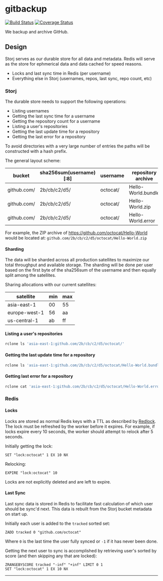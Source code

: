 # gitbackup

[![Build Status](https://travis-ci.org/ovsoinc/gitbackup.svg?branch=master)](https://travis-ci.org/ovsoinc/gitbackup) [![Coverage Status](https://coveralls.io/repos/github/ovsoinc/gitbackup/badge.svg?branch=master)](https://coveralls.io/github/ovsoinc/gitbackup?branch=master)

We backup and archive GitHub.

## Design

Storj serves as our durable store for all data and metadata. Redis will serve
as the store for ephmerical data and data cached for speed reasons.

* Locks and last sync time in Redis (per username)
* Everything else in Storj (usernames, repos, last sync, repo count, etc)

### Storj

The durable store needs to support the following operations:

* Listing usernames
* Getting the last sync time for a username
* Getting the repository count for a username
* Listing a user's repositories
* Getting the last update time for a repository
* Getting the last error for a repository

To avoid directories with a very large number of entries the paths will be
constructed with a hash prefix.

The general layout scheme:

| bucket      | sha256sum(username)[:8] | username | repository archive |
|-------------|-------------------------|----------|--------------------|
| github.com/ | 2b/cb/c2/d5/            | octocat/ | Hello-World.bundle |
| github.com/ | 2b/cb/c2/d5/            | octocat/ | Hello-World.zip    |
| github.com/ | 2b/cb/c2/d5/            | octocat/ | Hello-World.error  |

For example, the ZIP archive of https://github.com/octocat/Hello-World would be
located at: `github.com/2b/cb/c2/d5/octocat/Hello-World.zip`

#### Sharding

The data will be sharded across all production satellites to maximize our total
throughput and available storage. The sharding will be done per user based on
the first byte of the sha256sum of the username and then equally split among
the satellites.

Sharing allocations with our current satellites:

| satellite     | min | max |
|---------------|-----|-----|
| asia-east-1   | 00  | 55  |
| europe-west-1 | 56  | aa  |
| us-central-1  | ab  | ff  |

#### Listing a user's repositories

```sh
rclone ls 'asia-east-1:github.com/2b/cb/c2/d5/octocat/'
```

#### Getting the last update time for a repository

```sh
rclone ls 'asia-east-1:github.com/2b/cb/c2/d5/octocat/Hello-World.bundle'
```

#### Getting last error for a repository

```sh
rclone cat 'asia-east-1:github.com/2b/cb/c2/d5/octocat/Hello-World.error'
```

### Redis

#### Locks

Locks are stored as normal Redis keys with a TTL as described by
[Redlock][redlock]. The lock must be refreshed by the worker before it expires.
For example, if locks expire every 10 seconds, the worker should attempt to
relock after 5 seconds.

Initially getting the lock:

```redis
SET "lock:octocat" 1 EX 10 NX
```

Relocking:

```redis
EXPIRE "lock:octocat" 10
```

Locks are not explicitly deleted and are left to expire.

#### Last Sync

Last sync data is stored in Redis to facilitate fast calculation of which user
should be sync'd next. This data is rebuilt from the Storj bucket metadata on
start up.

Initially each user is added to the `tracked` sorted set:

```redis
ZADD tracked 0 "github.com/octocat"
```

Where `0` is the last time the user fully synced or `-1` if it has never been
done.

Getting the next user to sync is accomplished by retrieving user's sorted by
score (and then skipping any that are locked):

```redis
ZRANGEBYSCORE tracked "-inf" "+inf" LIMIT 0 1
SET "lock:octocat" 1 EX 10 NX
```

---

[redlock]: https://redis.io/topics/distlock
